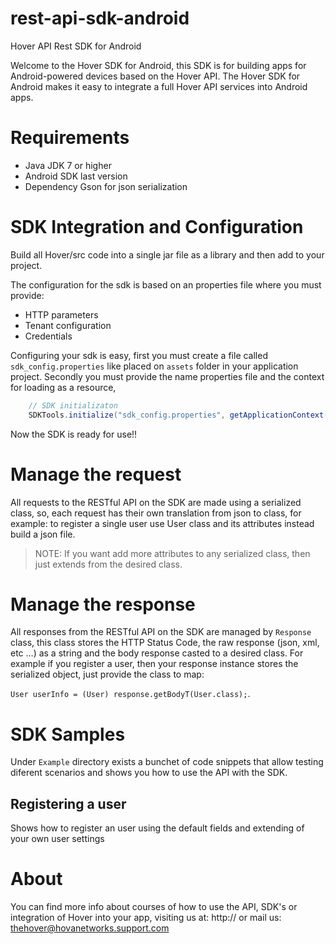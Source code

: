 rest-api-sdk-android
=========================

Hover API Rest SDK for Android

Welcome to the Hover SDK for Android, this SDK is for building apps for Android-powered devices based on the Hover API. The Hover SDK for Android makes it easy to integrate a full Hover API services into Android apps. 


Requirements
============

* Java JDK 7 or higher
* Android SDK last version
* Dependency Gson for json serialization


SDK Integration and Configuration
============

Build all Hover/src code into a single jar file as a library and then add to your project.

The configuration for the sdk is based on an properties file where you must provide:

* HTTP parameters
* Tenant configuration
* Credentials

Configuring your sdk is easy, first you must create a file called `sdk_config.properties` like placed on `assets` folder in your application project. Secondly you must provide the name properties file and the context for loading as a resource,

```java
	// SDK initializaton
	SDKTools.initialize("sdk_config.properties", getApplicationContext());
```
Now the SDK is ready for use!! 


Manage the request
============

All requests to the RESTful API on the SDK are made using a serialized class, so, each request has their own translation from json to class, for example: to register a single user use User class and its attributes instead build a json file.

> NOTE: If you want add more attributes to any serialized class, then just extends from the desired class.


Manage the response
======================

All responses from the RESTful API on the SDK are managed by ```Response``` class, this class stores the HTTP Status Code, the raw response (json, xml, etc ...)  as a string and the body response casted to a desired class.
For example if you register a user, then your response instance stores the serialized object, just provide the class to map:

`User userInfo = (User) response.getBodyT(User.class);`.


SDK Samples
====================

Under `Example` directory exists a bunchet of code snippets that allow testing diferent scenarios and shows you how to use the API with the SDK.

Registering a user
------
Shows how to register an user using the default fields and extending of your own user settings


About
=====

You can find more info about courses of how to use the API, SDK's or integration of Hover into your app,
visiting us at: http:// or mail us: thehover@hovanetworks.support.com
